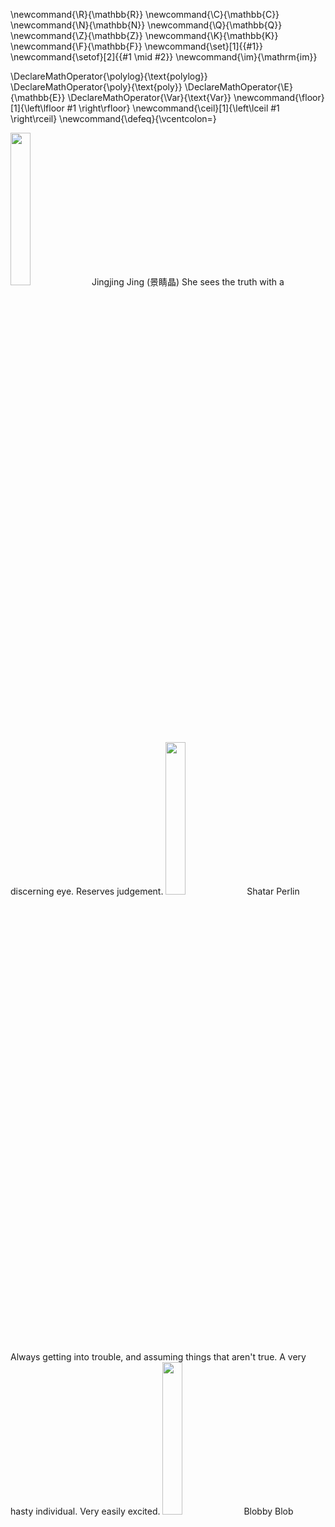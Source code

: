 \newcommand{\R}{\mathbb{R}}
\newcommand{\C}{\mathbb{C}}
\newcommand{\N}{\mathbb{N}}
\newcommand{\Q}{\mathbb{Q}}
\newcommand{\Z}{\mathbb{Z}}
\newcommand{\K}{\mathbb{K}}
\newcommand{\F}{\mathbb{F}}
\newcommand{\set}[1]{\{#1\}}
\newcommand{\setof}[2]{\{#1 \mid #2\}}
\newcommand{\im}{\mathrm{im}}

\DeclareMathOperator{\polylog}{\text{polylog}}
\DeclareMathOperator{\poly}{\text{poly}}
\DeclareMathOperator{\E}{\mathbb{E}}
\DeclareMathOperator{\Var}{\text{Var}}
\newcommand{\floor}[1]{\left\lfloor #1 \right\rfloor}
\newcommand{\ceil}[1]{\left\lceil #1 \right\rceil}
\newcommand{\defeq}{\vcentcolon=}


<img src='../../images/cat.png' width='25%'>
Jingjing Jing (景睛晶)
She sees the truth with a discerning eye. 
Reserves judgement.

<img src='../../images/rat.png' width='25%'>
Shatar Perlin
Always getting into trouble, and assuming things that aren't
true. A very hasty individual. Very easily excited. 

<img src='../../images/blob.png' width='25%'>
Blobby Blob

